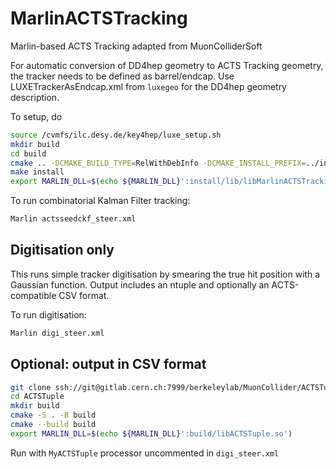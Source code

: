 # MarlinACTSTracking
Marlin-based ACTS Tracking adapted from MuonColliderSoft

For automatic conversion of DD4hep geometry to ACTS Tracking geometry, the tracker needs to be defined as barrel/endcap. Use LUXETrackerAsEndcap.xml from `luxegeo` for the DD4hep geometry description.

To setup, do
```bash
source /cvmfs/ilc.desy.de/key4hep/luxe_setup.sh
mkdir build
cd build
cmake .. -DCMAKE_BUILD_TYPE=RelWithDebInfo -DCMAKE_INSTALL_PREFIX=../install
make install
export MARLIN_DLL=$(echo ${MARLIN_DLL}':install/lib/libMarlinACTSTracking.so')
```
To run combinatorial Kalman Filter tracking:
```bash
Marlin actsseedckf_steer.xml
```

## Digitisation only
This runs simple tracker digitisation by smearing the true hit position with a Gaussian function. Output includes an ntuple and optionally an ACTS-compatible CSV format.

To run digitisation:
```bash
Marlin digi_steer.xml
```

## Optional: output in CSV format 
```bash
git clone ssh://git@gitlab.cern.ch:7999/berkeleylab/MuonCollider/ACTSTuple.git
cd ACTSTuple
mkdir build
cmake -S . -B build
cmake --build build
export MARLIN_DLL=$(echo ${MARLIN_DLL}':build/libACTSTuple.so')
```
Run with `MyACTSTuple` processor uncommented in `digi_steer.xml`

